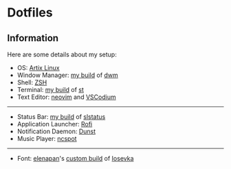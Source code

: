 # Dotfiles
## Information
Here are some details about my setup:
- OS: [Artix Linux](https://artixlinux.org/)
- Window Manager: [my build](https://github.com/j-grygiel/dwm) of [dwm](https://dwm.suckless.org/)
- Shell: [ZSH](https://www.zsh.org/)
- Terminal: [my build](https://github.com/j-grygiel/st) of [st](https://tools.suckless.org/slstatus/)
- Text Editor: [neovim](https://neovim.io/) and [VSCodium](https://vscodium.com/)
---
- Status Bar: [my build](https://github.com/j-grygiel/slstatus) of [slstatus](https://st.suckless.org/)
- Application Launcher: [Rofi](https://github.com/davatorium/rofi)
- Notification Daemon: [Dunst](https://dunst-project.org/)
- Music Player: [ncspot](https://github.com/hrkfdn/ncspot)
---
- Font: [elenapan](https://github.com/elenapan)'s [custom build](https://www.dropbox.com/s/nqyurzy8wcupkkz/myosevka.zip?dl=0) of [Iosevka](https://github.com/be5invis/Iosevka)
